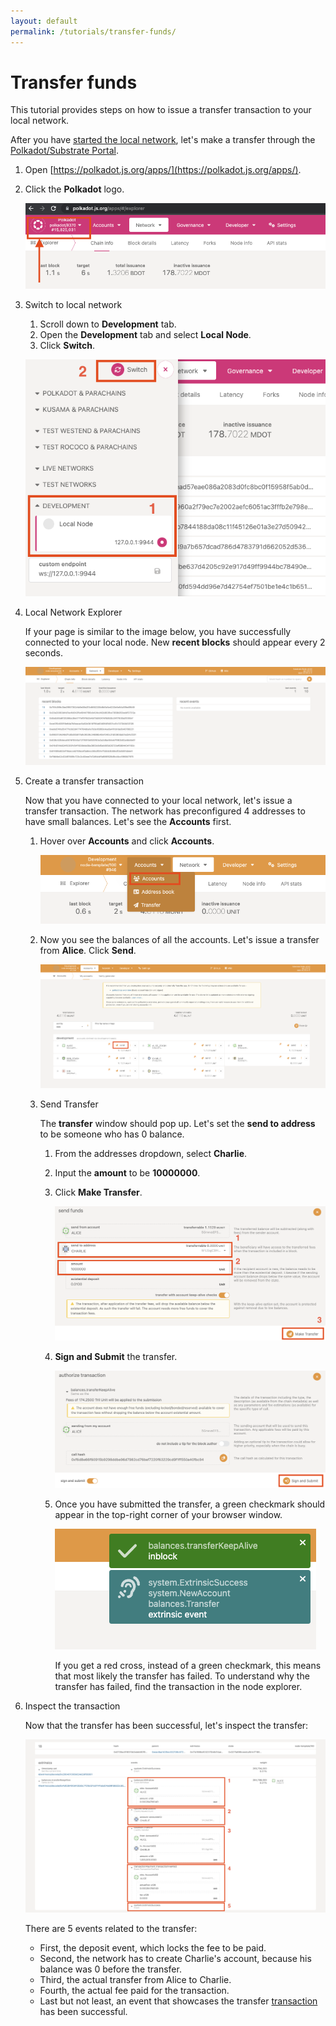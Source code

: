 ```yaml
---
layout: default
permalink: /tutorials/transfer-funds/
---
```


# Transfer funds

This tutorial provides steps on how to issue a transfer transaction to your local network.

After you have [started the local network](./start-a-network.md), let's make a transfer through the 
[Polkadot/Substrate Portal](https://polkadot.js.org/apps/).

1. Open [https://polkadot.js.org/apps/](https://polkadot.js.org/apps/).
2. Click the **Polkadot** logo.

    ![Click Polkadot Logo](../assets/images/tutorials/polkadot-js-click-logo.png)

3. Switch to local network
    1. Scroll down to **Development** tab. 
    2. Open the **Development** tab and select **Local Node**.
    3. Click **Switch**.

    ![Switch to Development network](../assets/images/tutorials/polkadot-js-switch-dev-local-network.png)
    
4. Local Network Explorer

    If your page is similar to the image below, you have successfully connected to your local node. New 
    **recent blocks** should appear every 2 seconds.

    ![Explorer local network](../assets/images/tutorials/polkadot-js-local-network.png)

5. Create a transfer transaction

    Now that you have connected to your local network, let's issue a transfer transaction. The network has preconfigured 
    4 addresses to have small balances. Let's see the **Accounts** first.
    
    1. Hover over **Accounts** and click **Accounts**.
    
        ![Click Accounts](../assets/images/tutorials/polkadot-js-accounts.png)

    2. Now you see the balances of all the accounts. Let's issue a transfer from **Alice**. Click **Send**.
        
        ![Balances](../assets/images/tutorials/polkadot-js-accounts-balances.png)
    
    3. Send Transfer

        The **transfer** window should pop up. Let's set the **send to address** to be someone who has 0 balance.

        1. From the addresses dropdown, select **Charlie**.
        2. Input the **amount** to be **10000000**.
        3. Click **Make Transfer**.

            ![Balances](../assets/images/tutorials/polkadot-js-transfer.png)
        
        4. **Sign and Submit** the transfer.
       
            ![Sign and Submit](../assets/images/tutorials/polkadot-js-transfer-sign-submit.png)

        5. Once you have submitted the transfer, a green checkmark should appear in the top-right corner of your browser 
        window.
        
            ![Transaction success](../assets/images/tutorials/polkadot-js-transfer-success.png)

            If you get a red cross, instead of a green checkmark, this means that most likely the transfer has failed.
            To understand why the transfer has failed, find the transaction in the node explorer.

6. Inspect the transaction

    Now that the transfer has been successful, let's inspect the transfer:

    ![Transaction receipt](../assets/images/tutorials/polkadot-js-transfer-inspect.png)

    There are 5 events related to the transfer:

    * First, the deposit event, which locks the fee to be paid.
    * Second, the network has to create Charlie's account, because his balance was 0 before the transfer.
    * Third, the actual transfer from Alice to Charlie.
    * Fourth, the actual fee paid for the transaction.
    * Last but not least, an event that showcases the transfer
    [transaction](https://wiki.polkadot.network/docs/learn-extrinsics) has been successful.